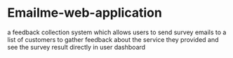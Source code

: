 # Emailme-web-application
a feedback collection system which allows users to send survey emails to a list of customers to gather feedback about the service they provided and see the survey result directly in user dashboard
